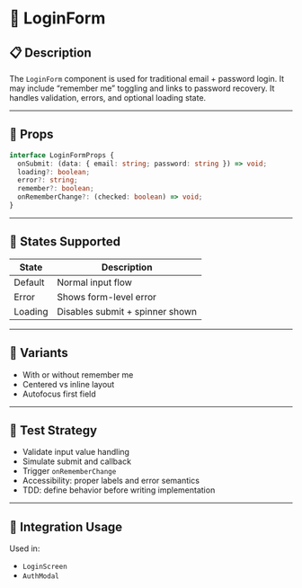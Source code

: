 # 🔐 LoginForm

## 📋 Description

The `LoginForm` component is used for traditional email + password login. It may include “remember me” toggling and links to password recovery. It handles validation, errors, and optional loading state.

---

## 🧩 Props

```ts
interface LoginFormProps {
  onSubmit: (data: { email: string; password: string }) => void;
  loading?: boolean;
  error?: string;
  remember?: boolean;
  onRememberChange?: (checked: boolean) => void;
}
```

---

## 🎯 States Supported

| State     | Description                     |
|-----------|---------------------------------|
| Default   | Normal input flow               |
| Error     | Shows form-level error          |
| Loading   | Disables submit + spinner shown |

---

## 🎨 Variants

- With or without remember me
- Centered vs inline layout
- Autofocus first field

---

## 🧪 Test Strategy

- Validate input value handling
- Simulate submit and callback
- Trigger `onRememberChange`
- Accessibility: proper labels and error semantics
- TDD: define behavior before writing implementation

---

## 🔌 Integration Usage

Used in:
- `LoginScreen`
- `AuthModal`
